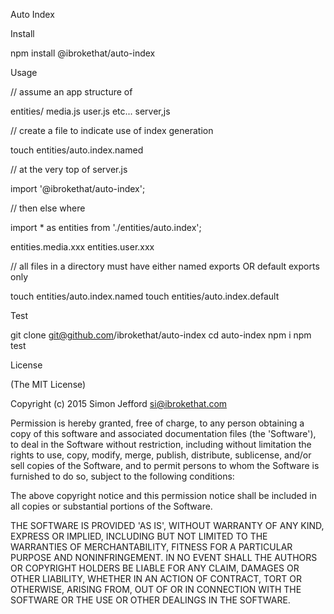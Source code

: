 Auto Index


Install

  npm install @ibrokethat/auto-index

Usage

  //   assume an app structure of

  entities/
    media.js
    user.js
    etc...
  server,js

  //  create a file to indicate use of index generation

  touch entities/auto.index.named


  //  at the very top of server.js

  import '@ibrokethat/auto-index';

  //  then else where

  import * as entities from './entities/auto.index';

  entities.media.xxx
  entities.user.xxx

  //  all files in a directory must have either named exports OR default exports only

  touch entities/auto.index.named
  touch entities/auto.index.default


Test

  git clone git@github.com/ibrokethat/auto-index
  cd auto-index
  npm i
  npm test


License

(The MIT License)

Copyright (c) 2015 Simon Jefford si@ibrokethat.com

Permission is hereby granted, free of charge, to any person obtaining a copy of this software and associated documentation files (the 'Software'), to deal in the Software without restriction, including without limitation the rights to use, copy, modify, merge, publish, distribute, sublicense, and/or sell copies of the Software, and to permit persons to whom the Software is furnished to do so, subject to the following conditions:

The above copyright notice and this permission notice shall be included in all copies or substantial portions of the Software.

THE SOFTWARE IS PROVIDED 'AS IS', WITHOUT WARRANTY OF ANY KIND, EXPRESS OR IMPLIED, INCLUDING BUT NOT LIMITED TO THE WARRANTIES OF MERCHANTABILITY, FITNESS FOR A PARTICULAR PURPOSE AND NONINFRINGEMENT. IN NO EVENT SHALL THE AUTHORS OR COPYRIGHT HOLDERS BE LIABLE FOR ANY CLAIM, DAMAGES OR OTHER LIABILITY, WHETHER IN AN ACTION OF CONTRACT, TORT OR OTHERWISE, ARISING FROM, OUT OF OR IN CONNECTION WITH THE SOFTWARE OR THE USE OR OTHER DEALINGS IN THE SOFTWARE.
